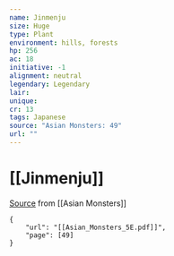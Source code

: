 ```yaml
---
name: Jinmenju
size: Huge
type: Plant
environment: hills, forests
hp: 256
ac: 18
initiative: -1
alignment: neutral
legendary: Legendary
lair: 
unique: 
cr: 13
tags: Japanese
source: "Asian Monsters: 49"
url: ""
---
```

# [[Jinmenju]]

[Source](zotero://open-pdf/library/items/2YJ39RUI?page=49) from [[Asian Monsters]]

```pdf
{
	"url": "[[Asian_Monsters_5E.pdf]]",
	"page": [49]
}
```

